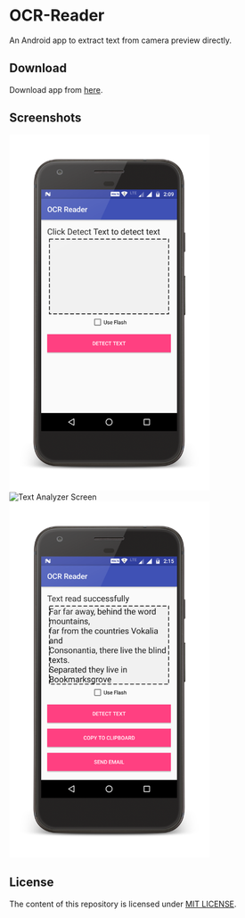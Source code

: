 # OCR-Reader
An Android app to extract text from camera preview directly.

## Download
Download app from [here](https://github.com/DevipriyaSarkar/OCR-Reader/releases).

## Screenshots
<img src="screenshots/screenshot1.png" width="360" alt="Main Screen" >
<img src="screenshots/screenshot2.png" width="360" alt="Text Analyzer Screen" >
<img src="screenshots/screenshot3.png" width="360" alt="Text Converted Screen" >

## License
The content of this repository is licensed under [MIT LICENSE](LICENSE).
